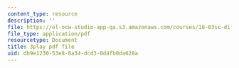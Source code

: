 ```yaml
---
content_type: resource
description: ''
file: https://ol-ocw-studio-app-qa.s3.amazonaws.com/courses/18-03sc-differential-equations-fall-2011/db9e123053e80a34dcd30d4fb0da628a_vP-oRQqmeg4.pdf
file_type: application/pdf
resourcetype: Document
title: 3play pdf file
uid: db9e1230-53e8-0a34-dcd3-0d4fb0da628a
---
```

